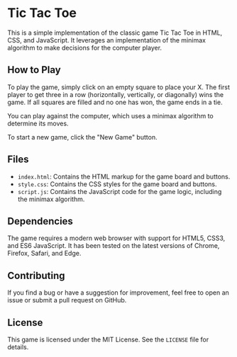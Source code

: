 # Tic Tac Toe

This is a simple implementation of the classic game Tic Tac Toe in HTML, CSS, and JavaScript.
It leverages an implementation of the minimax algorithm to make decisions for the computer player. 
## How to Play

To play the game, simply click on an empty square to place your X. The first player to get three in a row (horizontally, vertically, or diagonally) wins the game. If all squares are filled and no one has won, the game ends in a tie.

You can play against the computer, which uses a minimax algorithm to determine its moves.

To start a new game, click the "New Game" button.

## Files

- `index.html`: Contains the HTML markup for the game board and buttons.
- `style.css`: Contains the CSS styles for the game board and buttons.
- `script.js`: Contains the JavaScript code for the game logic, including the minimax algorithm.

## Dependencies

The game requires a modern web browser with support for HTML5, CSS3, and ES6 JavaScript. It has been tested on the latest versions of Chrome, Firefox, Safari, and Edge.

## Contributing

If you find a bug or have a suggestion for improvement, feel free to open an issue or submit a pull request on GitHub.

## License

This game is licensed under the MIT License. See the `LICENSE` file for details.

